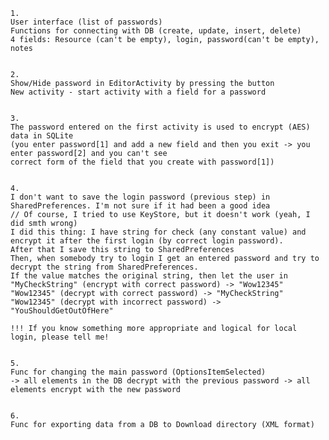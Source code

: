 	1. 	
	User interface (list of passwords)
	Functions for connecting with DB (create, update, insert, delete)
	4 fields: Resource (can't be empty), login, password(can't be empty), notes 
	
	
	2.	
	Show/Hide password in EditorActivity by pressing the button
	New activity - start activity with a field for a password
	
	
	3.	
	The password entered on the first activity is used to encrypt (AES) data in SQLite 
	(you enter password[1] and add a new field and then you exit -> you enter password[2] and you can't see 
	correct form of the field that you create with password[1])
	
	
	4.	
	I don't want to save the login password (previous step) in SharedPreferences. I'm not sure if it had been a good idea 
	// Of course, I tried to use KeyStore, but it doesn't work (yeah, I did smth wrong)
	I did this thing: I have string for check (any constant value) and encrypt it after the first login (by correct login password).
	After that I save this string to SharedPreferences
	Then, when somebody try to login I get an entered password and try to decrypt the string from SharedPreferences. 
	If the value matches the original string, then let the user in
	"MyCheckString" (encrypt with correct password) -> "Wow12345"
	"Wow12345" (decrypt with correct password) -> "MyCheckString"
	"Wow12345" (decrypt with incorrect password) -> "YouShouldGetOutOfHere"
	
	!!! If you know something more appropriate and logical for local login, please tell me!
	
	
	5.
	Func for changing the main password (OptionsItemSelected)
	-> all elements in the DB decrypt with the previous password -> all elements encrypt with the new password
	
	
	6.
	Func for exporting data from a DB to Download directory (XML format)
